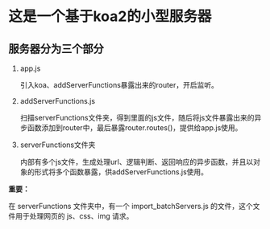 # 这是一个基于koa2的小型服务器
## 服务器分为三个部分  

1. app.js  

   引入koa、addServerFunctions暴露出来的router，开启监听。

1. addServerFunctions.js

   扫描serverFunctions文件夹，得到里面的js文件，随后将js文件暴露出来的异步函数添加到router中，最后暴露router.routes()，提供给app.js使用。

2. serverFunctions文件夹

   内部有多个js文件，生成处理url、逻辑判断、返回响应的异步函数，并且以对象的形式将多个函数暴露，供addServerFunctions.js使用。

**重要：**

在 serverFunctions 文件夹中，有一个 import_batchServers.js 的文件，这个文件用于处理网页的 js、css、img 请求。